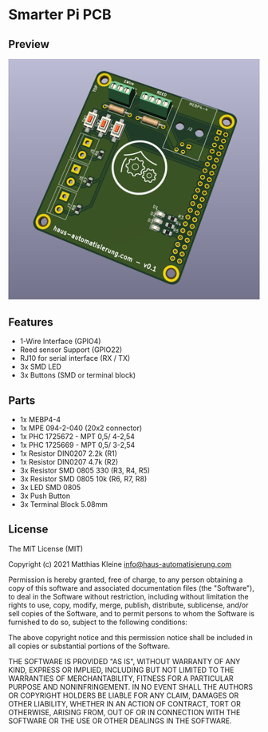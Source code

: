 # Smarter Pi PCB

## Preview

![PCB Preview](https://raw.githubusercontent.com/klein0r/pcb-smarter-pi/master/preview.png)

## Features

- 1-Wire Interface (GPIO4)
- Reed sensor Support (GPIO22)
- RJ10 for serial interface (RX / TX)
- 3x SMD LED
- 3x Buttons (SMD or terminal block)

## Parts

- 1x MEBP4-4
- 1x MPE 094-2-040 (20x2 connector)
- 1x PHC 1725672 - MPT 0,5/ 4-2,54
- 1x PHC 1725669 - MPT 0,5/ 3-2,54
- 1x Resistor DIN0207 2.2k (R1)
- 1x Resistor DIN0207 4.7k (R2)
- 3x Resistor SMD 0805 330 (R3, R4, R5)
- 3x Resistor SMD 0805 10k (R6, R7, R8)
- 3x LED SMD 0805
- 3x Push Button
- 3x Terminal Block 5.08mm

## License

The MIT License (MIT)

Copyright (c) 2021 Matthias Kleine <info@haus-automatisierung.com>

Permission is hereby granted, free of charge, to any person obtaining a copy
of this software and associated documentation files (the "Software"), to deal
in the Software without restriction, including without limitation the rights
to use, copy, modify, merge, publish, distribute, sublicense, and/or sell
copies of the Software, and to permit persons to whom the Software is
furnished to do so, subject to the following conditions:

The above copyright notice and this permission notice shall be included in
all copies or substantial portions of the Software.

THE SOFTWARE IS PROVIDED "AS IS", WITHOUT WARRANTY OF ANY KIND, EXPRESS OR
IMPLIED, INCLUDING BUT NOT LIMITED TO THE WARRANTIES OF MERCHANTABILITY,
FITNESS FOR A PARTICULAR PURPOSE AND NONINFRINGEMENT. IN NO EVENT SHALL THE
AUTHORS OR COPYRIGHT HOLDERS BE LIABLE FOR ANY CLAIM, DAMAGES OR OTHER
LIABILITY, WHETHER IN AN ACTION OF CONTRACT, TORT OR OTHERWISE, ARISING FROM,
OUT OF OR IN CONNECTION WITH THE SOFTWARE OR THE USE OR OTHER DEALINGS IN
THE SOFTWARE.
